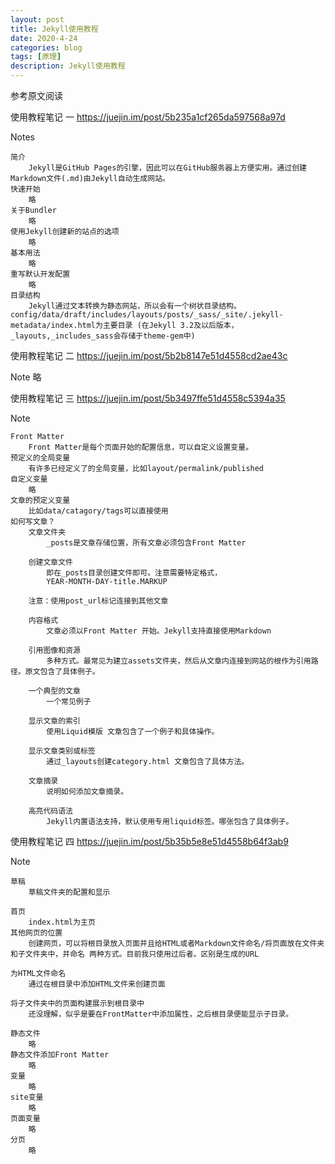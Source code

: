```yaml
---
layout: post
title: Jekyll使用教程
date: 2020-4-24
categories: blog
tags: [原理]
description: Jekyll使用教程
---
```

参考原文阅读

使用教程笔记 一
https://juejin.im/post/5b235a1cf265da597568a97d

Notes

	简介
		Jekyll是GitHub Pages的引擎，因此可以在GitHub服务器上方便实用。通过创建Markdown文件(.md)由Jekyll自动生成网站。
	快速开始
		略
	关于Bundler
		略
	使用Jekyll创建新的站点的选项
		略
	基本用法
		略
	重写默认开发配置
		略
	目录结构
		Jekyll通过文本转换为静态网站，所以会有一个树状目录结构。config/data/draft/includes/layouts/posts/_sass/_site/.jekyll-metadata/index.html为主要目录 (在Jekyll 3.2及以后版本，_layouts,_includes_sass会存储于theme-gem中)

使用教程笔记 二
https://juejin.im/post/5b2b8147e51d4558cd2ae43c

Note
	略

使用教程笔记 三
https://juejin.im/post/5b3497ffe51d4558c5394a35

Note

	Front Matter
		Front Matter是每个页面开始的配置信息，可以自定义设置变量。
	预定义的全局变量
		有许多已经定义了的全局变量，比如layout/permalink/published
	自定义变量
		略
	文章的预定义变量
		比如data/catagory/tags可以直接使用
	如何写文章？
		文章文件夹
			_posts是文章存储位置，所有文章必须包含Front Matter

		创建文章文件
			即在_posts目录创建文件即可。注意需要特定格式，
			YEAR-MONTH-DAY-title.MARKUP

		注意：使用post_url标记连接到其他文章

		内容格式
			文章必须以Front Matter 开始。Jekyll支持直接使用Markdown

		引用图像和资源
			多种方式。最常见为建立assets文件夹，然后从文章内连接到网站的根作为引用路径。原文包含了具体例子。

		一个典型的文章
			一个常见例子

		显示文章的索引
			使用Liquid模版 文章包含了一个例子和具体操作。

		显示文章类别或标签
			通过_layouts创建category.html 文章包含了具体方法。

		文章摘录
			说明如何添加文章摘录。

		高亮代码语法
			Jekyll内置语法支持，默认使用专用liquid标签。哪张包含了具体例子。

使用教程笔记 四
https://juejin.im/post/5b35b5e8e51d4558b64f3ab9
	
Note

	草稿
		草稿文件夹的配置和显示
	
	首页
		index.html为主页
	其他网页的位置
		创建网页，可以将根目录放入页面并且给HTML或者Markdown文件命名/将页面放在文件夹和子文件夹中，并命名 两种方式。目前我只使用过后者。区别是生成的URL
	
	为HTML文件命名
		通过在根目录中添加HTML文件来创建页面

	将子文件夹中的页面构建展示到根目录中
		还没理解，似乎是要在FrontMatter中添加属性，之后根目录便能显示子目录。

	静态文件
		略
	静态文件添加Front Matter
		略
	变量
		略
	site变量
		略
	页面变量
		略
	分页
		略














